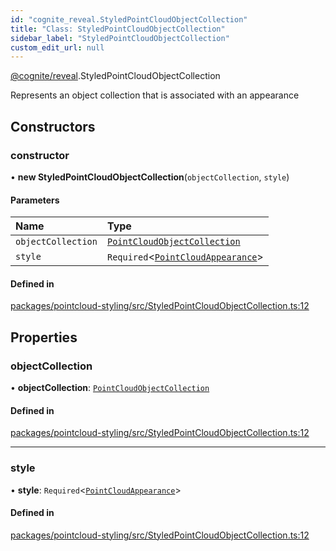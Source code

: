 ```yaml
---
id: "cognite_reveal.StyledPointCloudObjectCollection"
title: "Class: StyledPointCloudObjectCollection"
sidebar_label: "StyledPointCloudObjectCollection"
custom_edit_url: null
---
```


[@cognite/reveal](../modules/cognite_reveal.md).StyledPointCloudObjectCollection

Represents an object collection that is associated with an appearance

## Constructors

### constructor

• **new StyledPointCloudObjectCollection**(`objectCollection`, `style`)

#### Parameters

| Name | Type |
| :------ | :------ |
| `objectCollection` | [`PointCloudObjectCollection`](cognite_reveal.PointCloudObjectCollection.md) |
| `style` | `Required`\<[`PointCloudAppearance`](../modules/cognite_reveal.md#pointcloudappearance)\> |

#### Defined in

[packages/pointcloud-styling/src/StyledPointCloudObjectCollection.ts:12](https://github.com/cognitedata/reveal/blob/e9e26d38/viewer/packages/pointcloud-styling/src/StyledPointCloudObjectCollection.ts#L12)

## Properties

### objectCollection

• **objectCollection**: [`PointCloudObjectCollection`](cognite_reveal.PointCloudObjectCollection.md)

#### Defined in

[packages/pointcloud-styling/src/StyledPointCloudObjectCollection.ts:12](https://github.com/cognitedata/reveal/blob/e9e26d38/viewer/packages/pointcloud-styling/src/StyledPointCloudObjectCollection.ts#L12)

___

### style

• **style**: `Required`\<[`PointCloudAppearance`](../modules/cognite_reveal.md#pointcloudappearance)\>

#### Defined in

[packages/pointcloud-styling/src/StyledPointCloudObjectCollection.ts:12](https://github.com/cognitedata/reveal/blob/e9e26d38/viewer/packages/pointcloud-styling/src/StyledPointCloudObjectCollection.ts#L12)
